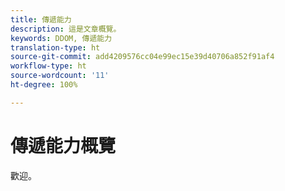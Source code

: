 ```yaml
---
title: 傳遞能力
description: 這是文章概覽。
keywords: DDOM, 傳遞能力
translation-type: ht
source-git-commit: add4209576cc04e99ec15e39d40706a852f91af4
workflow-type: ht
source-wordcount: '11'
ht-degree: 100%

---
```



# 傳遞能力概覽

歡迎。

<!--
This is the landing page of the user guide. It should be the first list item in the TOC.md file.

See other user landing pages to get ideas.
-->

